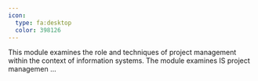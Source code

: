 ```yaml
---
icon:
  type: fa:desktop
  color: 398126
---
```


This module examines the role and techniques of project management within the context of information systems. The module examines IS project managemen ... 
